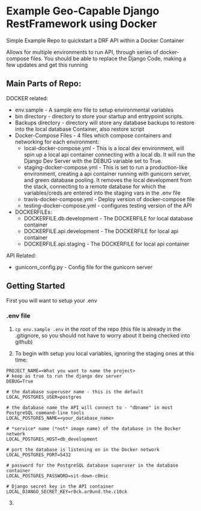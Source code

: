 # Example Geo-Capable Django RestFramework using Docker

Simple Example Repo to quickstart a DRF API within a Docker Container

Allows for multiple environments to run API, through series of docker-compose files. You should be able to replace the Django Code, making a few updates and get this running

## Main Parts of Repo:

DOCKER related:

* env.sample - A sample env file to setup environmental variables
* bin directory - directory to store your startup and entrypoint scripts.
* Backups directory - directory will store any database backups to restore into the local database Container, also restore script
* Docker-Compose Files -  4 files which compose containers and networking for each environment:
    * local-docker-compose.yml - This is a local dev environment, will spin up a local api container connecting with a local db. It will run the Django Dev Server with the DEBUG variable set to True.
    * staging-docker-compose.yml - This is set to run a production-like environment, creating a api container running with gunicorn server, and green database pooling. It removes the local development from the stack, connecting to a remote database for which the variables/creds are entered into the staging vars in the .env file
    * travis-docker-compose.yml - Deploy version of docker-compose file
    * testing-docker-compose.yml - configures testing version of the API
* DOCKERFILEs:
  * DOCKERFILE.db.development - The DOCKERFILE for local database container
  * DOCKERFILE.api.development - The DOCKERFILE for local api container
  * DOCKERFILE.api.staging - The DOCKERFILE for local api container

API Related:

* gunicorn_config.py - Config file for the gunicorn server


## Getting Started

First you will want to setup your .env

### .env file

1. `cp env.sample .env` in the root of the repo (this file is already in the .gitignore, so you should not have to worry about it being checked into github)

2. To begin with setup you local variables, ignoring the staging ones at this time:

```
PROJECT_NAME=<What you want to name the project>
# keep as true to run the django dev server
DEBUG=True

# the database superuser name - this is the default
LOCAL_POSTGRES_USER=postgres

# the database name the API will connect to - "dbname" in most PostgreSQL command-line tools
LOCAL_POSTGRES_NAME=<your_database_name>

# *service* name (*not* image name) of the database in the Docker network
LOCAL_POSTGRES_HOST=db_development

# port the database is listening on in the Docker network
LOCAL_POSTGRES_PORT=5432

# password for the PostgreSQL database superuser in the database container
LOCAL_POSTGRES_PASSWORD=sit-down-c0mic

# Django secret key in the API container
LOCAL_DJANGO_SECRET_KEY=r0ck.ar0und.the.c10ck
```

3. 
